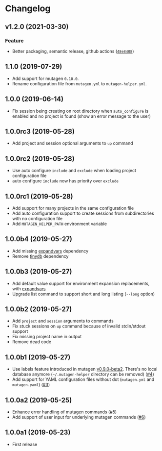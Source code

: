 Changelog
=======

<!--next-version-placeholder-->

## v1.2.0 (2021-03-30)
### Feature
* Better packaging, semantic release, github actions ([`48e8408`](https://github.com/inetum-orleans/mutagen-helper/commit/48e840847f942382d5887a85878b87fbc4d264e4))

1.1.0 (2019-07-29)
------------------

- Add support for mutagen `0.10.0`.
- Rename configuration file from `mutagen.yml` to `mutagen-helper.yml`.

1.0.0 (2019-06-14)
------------------

- Fix session being creating on root directory when `auto_configure` is enabled and no project is found (show an error
  message to the user)

1.0.0rc3 (2019-05-28)
---------------------

- Add project and session optional arguments to `up` command

1.0.0rc2 (2019-05-28)
---------------------

- Use auto configure `include` and `exclude` when loading project configuration file
- auto configure `include` now has priority over `exclude`

1.0.0rc1 (2019-05-28)
---------------------

- Add support for many projects in the same configuration file
- Add auto configuration support to create sessions from subdirectories with no configuration file
- Add `MUTAGEN_HELPER_PATH` environment variable

1.0.0b4 (2019-05-27)
--------------------

- Add missing [expandvars](https://github.com/sayanarijit/expandvars) dependency
- Remove [tinydb](https://github.com/msiemens/tinydb) dependency

1.0.0b3 (2019-05-27)
--------------------

- Add default value support for environment expansion replacements, with
  [expandvars](https://github.com/sayanarijit/expandvars)
- Upgrade list command to support short and long listing (`--long` option)

1.0.0b2 (2019-05-27)
--------------------

- Add `project` and `session` arguments to commands
- Fix stuck sessions on `up` command because of invalid stdin/stdout support
- Fix missing project name in output
- Remove dead code

1.0.0b1 (2019-05-27)
--------------------

- Use labels feature introduced in mutagen
  [v0.9.0-beta2](https://github.com/havoc-io/mutagen/releases/tag/v0.9.0-beta2). There's no local database anymore
  (`~/.mutagen-helper` directory can be removed) ([#4](https://github.com/gfi-centre-ouest/mutagen-helper/issues/4))
- Add support for YAML configuration files without dot (`mutagen.yml`
  and `mutagen.yaml`) ([#3](https://github.com/gfi-centre-ouest/mutagen-helper/issues/3))

1.0.0a2 (2019-05-25)
--------------------

- Enhance error handling of mutagen commands ([#5](https://github.com/gfi-centre-ouest/mutagen-helper/issues/5))
- Add support of user input for underlying mutagen
  commands ([#6](https://github.com/gfi-centre-ouest/mutagen-helper/issues/6))

1.0.0a1 (2019-05-23)
--------------------

- First release
